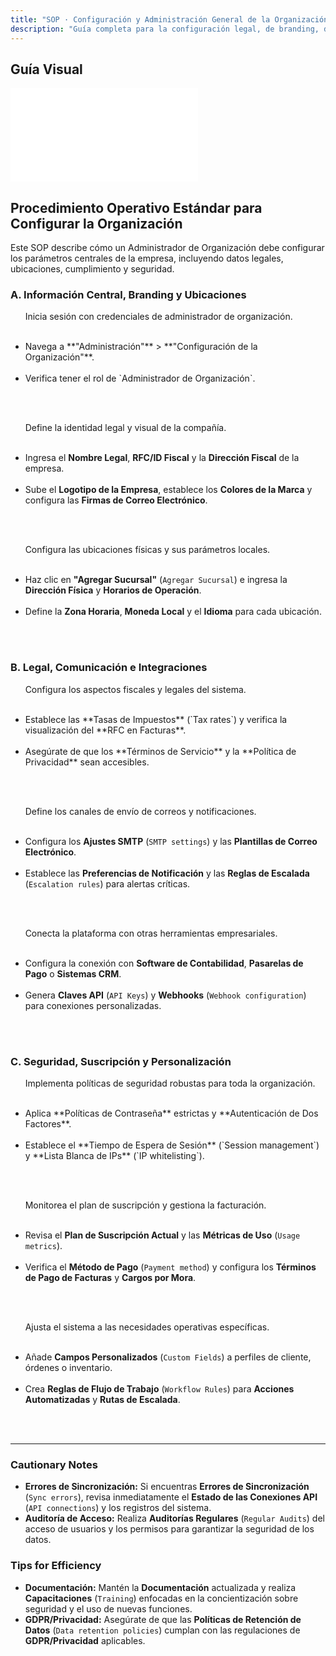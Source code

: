 ```yaml
---
title: "SOP · Configuración y Administración General de la Organización"
description: "Guía completa para la configuración legal, de branding, de ubicaciones, de seguridad y de suscripción a nivel de organización/empresa."
---
```


## Guía Visual

<iframe
  className="w-full aspect-video rounded-xl"
  src="[ENLACE DEL LOOM O YOUTUBE CON LA DEMOSTRACIÓN DE LA CONFIGURACIÓN DE ORGANIZACIÓN]"
  title="configuracion_de_organizacion"
  frameBorder="0"
  allow="accelerometer; autoplay; clipboard-write; encrypted-media; gyroscope; picture-in-picture"
  allowFullScreen
></iframe>

## Procedimiento Operativo Estándar para Configurar la Organización

Este SOP describe cómo un Administrador de Organización debe configurar los parámetros centrales de la empresa, incluyendo datos legales, ubicaciones, cumplimiento y seguridad.

### A. Información Central, Branding y Ubicaciones

<Steps titleSize="h3">
  <Step title="Paso 1 · Acceso a la Configuración de Organización" icon="building-user" iconType="solid" stepNumber={1}>
    Inicia sesión con credenciales de administrador de organización.
    <ul>
      <li>Navega a **"Administración"** > **"Configuración de la Organización"**.</li>
      <li>Verifica tener el rol de `Administrador de Organización`.</li>
    </ul>
  </Step>

  <Step title="Paso 2 · Detalles Legales y Branding" icon="signature" iconType="solid" stepNumber={2}>
    Define la identidad legal y visual de la compañía.
    <ul>
      <li>Ingresa el **Nombre Legal**, **RFC/ID Fiscal** y la **Dirección Fiscal** de la empresa.</li>
      <li>Sube el **Logotipo de la Empresa**, establece los **Colores de la Marca** y configura las **Firmas de Correo Electrónico**.</li>
    </ul>
  </Step>

  <Step title="Paso 3 · Gestión de Sucursales y Zonas" icon="location-dot" iconType="solid" stepNumber={3}>
    Configura las ubicaciones físicas y sus parámetros locales.
    <ul>
      <li>Haz clic en **"Agregar Sucursal"** (`Agregar Sucursal`) e ingresa la **Dirección Física** y **Horarios de Operación**.</li>
      <li>Define la **Zona Horaria**, **Moneda Local** y el **Idioma** para cada ubicación.</li>
    </ul>
  </Step>
</Steps>

### B. Legal, Comunicación e Integraciones

<Steps titleSize="h3">
  <Step title="Paso 4 · Cumplimiento Legal y Fiscal" icon="file-contract" iconType="solid" stepNumber={4}>
    Configura los aspectos fiscales y legales del sistema.
    <ul>
      <li>Establece las **Tasas de Impuestos** (`Tax rates`) y verifica la visualización del **RFC en Facturas**.</li>
      <li>Asegúrate de que los **Términos de Servicio** y la **Política de Privacidad** sean accesibles.</li>
    </ul>
  </Step>

  <Step title="Paso 5 · Configuración de Comunicación" icon="envelope" iconType="solid" stepNumber={5}>
    Define los canales de envío de correos y notificaciones.
    <ul>
      <li>Configura los **Ajustes SMTP** (`SMTP settings`) y las **Plantillas de Correo Electrónico**.</li>
      <li>Establece las **Preferencias de Notificación** y las **Reglas de Escalada** (`Escalation rules`) para alertas críticas.</li>
    </ul>
  </Step>

  <Step title="Paso 6 · Integración con Sistemas Externos" icon="link" iconType="solid" stepNumber={6}>
    Conecta la plataforma con otras herramientas empresariales.
    <ul>
      <li>Configura la conexión con **Software de Contabilidad**, **Pasarelas de Pago** o **Sistemas CRM**.</li>
      <li>Genera **Claves API** (`API Keys`) y **Webhooks** (`Webhook configuration`) para conexiones personalizadas.</li>
    </ul>
  </Step>
</Steps>

### C. Seguridad, Suscripción y Personalización

<Steps titleSize="h3">
  <Step title="Paso 7 · Seguridad y Autenticación" icon="shield-alt" iconType="solid" stepNumber={7}>
    Implementa políticas de seguridad robustas para toda la organización.
    <ul>
      <li>Aplica **Políticas de Contraseña** estrictas y **Autenticación de Dos Factores**.</li>
      <li>Establece el **Tiempo de Espera de Sesión** (`Session management`) y **Lista Blanca de IPs** (`IP whitelisting`).</li>
    </ul>
  </Step>

  <Step title="Paso 8 · Facturación y Suscripción" icon="dollar-sign" iconType="solid" stepNumber={8}>
    Monitorea el plan de suscripción y gestiona la facturación.
    <ul>
      <li>Revisa el **Plan de Suscripción Actual** y las **Métricas de Uso** (`Usage metrics`).</li>
      <li>Verifica el **Método de Pago** (`Payment method`) y configura los **Términos de Pago de Facturas** y **Cargos por Mora**.</li>
    </ul>
  </Step>

  <Step title="Paso 9 · Personalización y Automatización" icon="puzzle-piece" iconType="solid" stepNumber={9}>
    Ajusta el sistema a las necesidades operativas específicas.
    <ul>
      <li>Añade **Campos Personalizados** (`Custom Fields`) a perfiles de cliente, órdenes o inventario.</li>
      <li>Crea **Reglas de Flujo de Trabajo** (`Workflow Rules`) para **Acciones Automatizadas** y **Rutas de Escalada**.</li>
    </ul>
  </Step>
</Steps>

---

### Cautionary Notes

- **Errores de Sincronización:** Si encuentras **Errores de Sincronización** (`Sync errors`), revisa inmediatamente el **Estado de las Conexiones API** (`API connections`) y los registros del sistema.
- **Auditoría de Acceso:** Realiza **Auditorías Regulares** (`Regular Audits`) del acceso de usuarios y los permisos para garantizar la seguridad de los datos.

### Tips for Efficiency

- **Documentación:** Mantén la **Documentación** actualizada y realiza **Capacitaciones** (`Training`) enfocadas en la concientización sobre seguridad y el uso de nuevas funciones.
- **GDPR/Privacidad:** Asegúrate de que las **Políticas de Retención de Datos** (`Data retention policies`) cumplan con las regulaciones de **GDPR/Privacidad** aplicables.